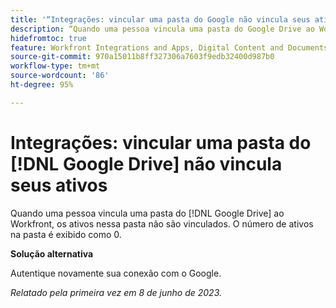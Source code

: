 ```yaml
---
title: '“Integrações: vincular uma pasta do Google não vincula seus ativos”'
description: “Quando uma pessoa vincula uma pasta do Google Drive ao Workfront, os ativos nessa pasta não são vinculados. O número de ativos na pasta é exibido como 0.”
hidefromtoc: true
feature: Workfront Integrations and Apps, Digital Content and Documents
source-git-commit: 970a15011b8ff327306a7603f9edb32400d987b0
workflow-type: tm+mt
source-wordcount: '86'
ht-degree: 95%

---
```



# Integrações: vincular uma pasta do [!DNL Google Drive] não vincula seus ativos

Quando uma pessoa vincula uma pasta do [!DNL Google Drive] ao Workfront, os ativos nessa pasta não são vinculados. O número de ativos na pasta é exibido como 0.

**Solução alternativa**

Autentique novamente sua conexão com o Google.

_Relatado pela primeira vez em 8 de junho de 2023._
